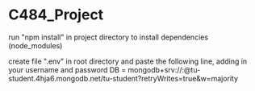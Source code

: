 # C484_Project

run "npm install" in project directory to install dependencies (node_modules)

create file ".env" in root directory and paste the following line, adding in your username and password
DB = mongodb+srv://<username>:<password>@tu-student.4hja6.mongodb.net/tu-student?retryWrites=true&w=majority
